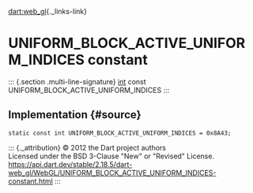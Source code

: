 [dart:web\_gl](../../dart-web_gl/dart-web_gl-library){._links-link}

UNIFORM\_BLOCK\_ACTIVE\_UNIFORM\_INDICES constant
=================================================

::: {.section .multi-line-signature}
[int](../../dart-core/int-class) const
UNIFORM\_BLOCK\_ACTIVE\_UNIFORM\_INDICES
:::

Implementation {#source}
--------------

``` {.language-dart data-language="dart"}
static const int UNIFORM_BLOCK_ACTIVE_UNIFORM_INDICES = 0x8A43;
```

::: {._attribution}
© 2012 the Dart project authors\
Licensed under the BSD 3-Clause \"New\" or \"Revised\" License.\
<https://api.dart.dev/stable/2.18.5/dart-web_gl/WebGL/UNIFORM_BLOCK_ACTIVE_UNIFORM_INDICES-constant.html>
:::
